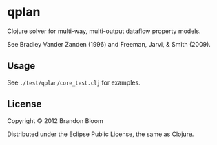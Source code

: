 # qplan

Clojure solver for multi-way, multi-output dataflow property models.

See Bradley Vander Zanden (1996) and Freeman, Jarvi, & Smith (2009).

## Usage

See `./test/qplan/core_test.clj` for examples.

## License

Copyright © 2012 Brandon Bloom

Distributed under the Eclipse Public License, the same as Clojure.
